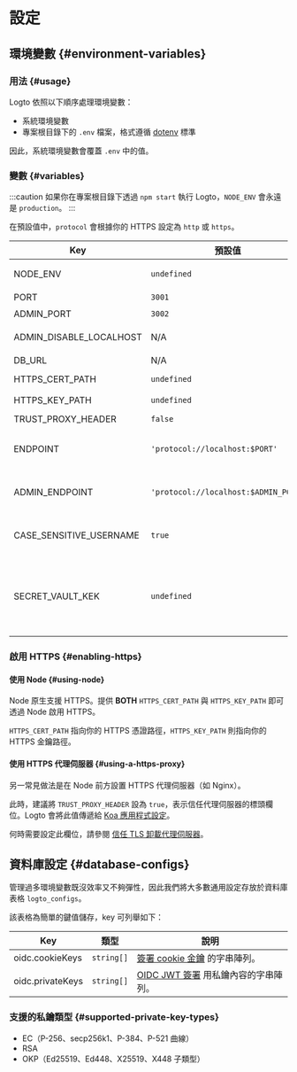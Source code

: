 # 設定

## 環境變數 {#environment-variables}

### 用法 {#usage}

Logto 依照以下順序處理環境變數：

- 系統環境變數
- 專案根目錄下的 `.env` 檔案，格式遵循 [dotenv](https://github.com/motdotla/dotenv#readme) 標準

因此，系統環境變數會覆蓋 `.env` 中的值。

### 變數 {#variables}

:::caution
如果你在專案根目錄下透過 `npm start` 執行 Logto，`NODE_ENV` 會永遠是 `production`。
:::

在預設值中，`protocol` 會根據你的 HTTPS 設定為 `http` 或 `https`。

| Key                     | 預設值                               | 類型                                                     | 說明                                                                                                                                                                                                                                                                |
| ----------------------- | ------------------------------------ | -------------------------------------------------------- | ------------------------------------------------------------------------------------------------------------------------------------------------------------------------------------------------------------------------------------------------------------------- |
| NODE_ENV                | `undefined`                          | <code>'production' &#124; 'test' &#124; undefined</code> | Logto 執行時所處的環境類型。                                                                                                                                                                                                                                        |
| PORT                    | `3001`                               | `number`                                                 | Logto 監聽的本地埠號。                                                                                                                                                                                                                                              |
| ADMIN_PORT              | `3002`                               | `number`                                                 | Logto 管理主控台監聽的本地埠號。                                                                                                                                                                                                                                    |
| ADMIN_DISABLE_LOCALHOST | N/A                                  | <code>string &#124; boolean &#124; number</code>         | 設為 `1` 或 `true` 可停用管理主控台的埠號。若未設定 `ADMIN_ENDPOINT`，將完全停用管理主控台。                                                                                                                                                                        |
| DB_URL                  | N/A                                  | `string`                                                 | Logto 資料庫的 [Postgres DSN](https://www.postgresql.org/docs/14/libpq-connect.html#id-1.7.3.8.3.6)。                                                                                                                                                               |
| HTTPS_CERT_PATH         | `undefined`                          | <code>string &#124; undefined</code>                     | 詳情請參閱 [啟用 HTTPS](#enabling-https)。                                                                                                                                                                                                                          |
| HTTPS_KEY_PATH          | `undefined`                          | <code>string &#124; undefined</code>                     | 同上。                                                                                                                                                                                                                                                              |
| TRUST_PROXY_HEADER      | `false`                              | `boolean`                                                | 同上。                                                                                                                                                                                                                                                              |
| ENDPOINT                | `'protocol://localhost:$PORT'`       | `string`                                                 | 你可以指定自訂網域的 URL 以進行線上測試或正式環境。這也會影響 [OIDC 簽發者識別碼 (issuer identifier)](https://openid.net/specs/openid-connect-core-1_0.html#IssuerIdentifier) 的值。                                                                                |
| ADMIN_ENDPOINT          | `'protocol://localhost:$ADMIN_PORT'` | `string`                                                 | 你可以指定正式環境下自訂網域的 URL（例如：`ADMIN_ENDPOINT=https://admin.domain.com`）。這也會影響管理主控台重新導向 URI 的值。                                                                                                                                      |
| CASE_SENSITIVE_USERNAME | `true`                               | `boolean`                                                | 指定使用者名稱是否區分大小寫。修改此值時請謹慎；變更不會自動調整現有資料庫資料，需手動管理。                                                                                                                                                                        |
| SECRET_VAULT_KEK        | `undefined`                          | `string`                                                 | 用於加密 [Secret Vault](/secret-vault) 中資料加密金鑰（DEK, Data Encryption Keys）的金鑰加密金鑰（KEK, Key Encryption Key）。Secret Vault 正常運作必須設定。必須為 base64 編碼字串。建議使用 AES-256（32 bytes）。範例：`crypto.randomBytes(32).toString('base64')` |

### 啟用 HTTPS {#enabling-https}

#### 使用 Node {#using-node}

Node 原生支援 HTTPS。提供 **BOTH** `HTTPS_CERT_PATH` 與 `HTTPS_KEY_PATH` 即可透過 Node 啟用 HTTPS。

`HTTPS_CERT_PATH` 指向你的 HTTPS 憑證路徑，`HTTPS_KEY_PATH` 則指向你的 HTTPS 金鑰路徑。

#### 使用 HTTPS 代理伺服器 {#using-a-https-proxy}

另一常見做法是在 Node 前方設置 HTTPS 代理伺服器（如 Nginx）。

此時，建議將 `TRUST_PROXY_HEADER` 設為 `true`，表示信任代理伺服器的標頭欄位。Logto 會將此值傳遞給 [Koa 應用程式設定](https://github.com/koajs/koa/blob/master/docs/api/index.md#settings)。

何時需要設定此欄位，請參閱 [信任 TLS 卸載代理伺服器](https://github.com/panva/node-oidc-provider/blob/main/docs/README.md#trusting-tls-offloading-proxies)。

## 資料庫設定 {#database-configs}

管理過多環境變數既沒效率又不夠彈性，因此我們將大多數通用設定存放於資料庫表格 `logto_configs`。

該表格為簡單的鍵值儲存，key 可列舉如下：

| Key              | 類型                  | 說明                                                                                                              |
| ---------------- | --------------------- | ----------------------------------------------------------------------------------------------------------------- |
| oidc.cookieKeys  | <code>string[]</code> | [簽署 cookie 金鑰](https://github.com/panva/node-oidc-provider/blob/main/docs/README.md#cookieskeys) 的字串陣列。 |
| oidc.privateKeys | <code>string[]</code> | [OIDC JWT 簽署](https://openid.net/specs/openid-connect-core-1_0.html#Signing) 用私鑰內容的字串陣列。             |

### 支援的私鑰類型 {#supported-private-key-types}

- EC（P-256、secp256k1、P-384、P-521 曲線）
- RSA
- OKP（Ed25519、Ed448、X25519、X448 子類型）
